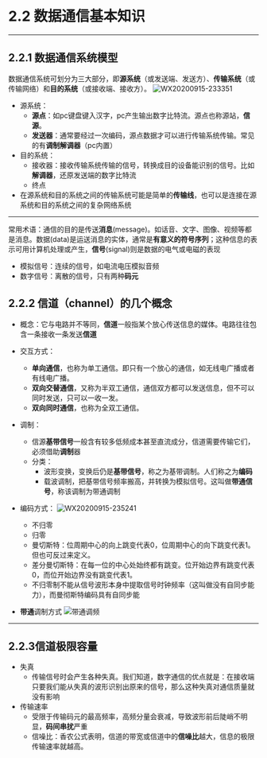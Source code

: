 # 2.2 数据通信基本知识

---

## 2.2.1 数据通信系统模型

数据通信系统可划分为三大部分，即**源系统**（或发送端、发送方）、**传输系统**（或传输网络）和**目的系统**（或接收端、接收方）。
![WX20200915-233351]($resource/WX20200915-233351.png)
* 源系统：
  * **源点**：如pc键盘键入汉字，pc产生输出数字比特流。源点也称源站，**信源**。
  * **发送器**：通常要经过一次编码，源点数据才可以进行传输系统传输。常见的有**调制解调器**（pc内置）
* 目的系统：
  * 接收器：接收传输系统传输的信号，转换成目的设备能识别的信号。比如**解调器**，还原发送端的数字比特流
  * 终点
* 在源系统和目的系统之间的传输系统可能是简单的**传输线**，也可以是连接在源系统和目的系统之间的复杂网络系统

-----
常用术语：通信的目的是传送**消息**(message)。如话音、文字、图像、视频等都是消息。数据(data)是运送消息的实体，通常是**有意义的符号序列**；这种信息的表示可用计算机处理或产生，**信号**(signal)则是数据的电气或电磁的表现
* 模拟信号：连续的信号，如电流电压模拟音频
* 数字信号：离散的信号，只有两种**码元**
## 2.2.2 信道（channel）的几个概念

* 概念：它与电路并不等同，**信道**一般指某个放心传送信息的媒体。电路往往包含一条接收一条发送**信道**
* 交互方式：
  * **单向通信**，也称为单工通信。即只有一个放心的通信，如无线电广播或者有线电广播。
  * **双向交替通信**，又称为半双工通信，通信双方都可以发送信息，但不可以同时发送，只可以一收一发。
  * **双向同时通信**，也称为全双工通信。

* 调制：
  * 信源**基带信号**一般含有较多低频成本甚至直流成分，信道需要传输它们，必须借助**调制**器
  * 分类：
    * 波形变换，变换后仍是**基带信号**，称之为基带调制。人们称之为**编码**
    * 载波调制，把基带信号频率搬高，并转换为模拟信号。这叫做**带通信号**，称该调制为带通调制

* 编码方式：
![WX20200915-235241]($resource/WX20200915-235241.png)
  * 不归零
  * 归零 
  * 曼切斯特：位周期中心的向上跳变代表0，位周期中心的向下跳变代表1。但也可反过来定义。
  * 差分曼切斯特：在每一位的中心处始终都有跳变。位开始边界有跳变代表0，而位开始边界没有跳变代表1。
  * 不归零制不能从信号波形本身中提取信号时钟频率（这叫做没有自同步能力），而曼彻斯特编码具有自同步能

* **带通**调制方式
![带通调频]($resource/%E5%B8%A6%E9%80%9A%E8%B0%83%E9%A2%91.png)

---
## 2.2.3信道极限容量
* 失真
  * 传输信号时会产生各种失真。我们知道，数字通信的优点就是：在接收端只要我们能从失真的波形识别出原来的信号，那么这种失真对通信质量就没有影响
* 传输速率
  * 受限于传输码元的最高频率，高频分量会衰减，导致波形前后陡峭不明显，**码间串扰**严重
  * 信噪比：香农公式表明，信道的带宽或信道中的**信噪比**越大，信息的极限传输速率就越高。